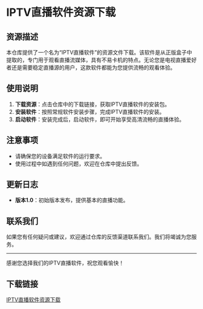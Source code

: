 # IPTV直播软件资源下载

## 资源描述

本仓库提供了一个名为“IPTV直播软件”的资源文件下载。该软件是从正版盒子中提取的，专门用于观看直播流媒体，具有不易卡机的特点。无论您是电视直播爱好者还是需要稳定直播源的用户，这款软件都能为您提供流畅的观看体验。

## 使用说明

1. **下载资源**：点击仓库中的下载链接，获取IPTV直播软件的安装包。
2. **安装软件**：按照常规软件安装步骤，完成IPTV直播软件的安装。
3. **启动软件**：安装完成后，启动软件，即可开始享受高清流畅的直播体验。

## 注意事项

- 请确保您的设备满足软件的运行要求。
- 使用过程中如遇到任何问题，欢迎在仓库中提出反馈。

## 更新日志

- **版本1.0**：初始版本发布，提供基本的直播功能。

## 联系我们

如果您有任何疑问或建议，欢迎通过仓库的反馈渠道联系我们。我们将竭诚为您服务。

---

感谢您选择我们的IPTV直播软件，祝您观看愉快！

## 下载链接

[IPTV直播软件资源下载](https://pan.quark.cn/s/e9480f536c80)